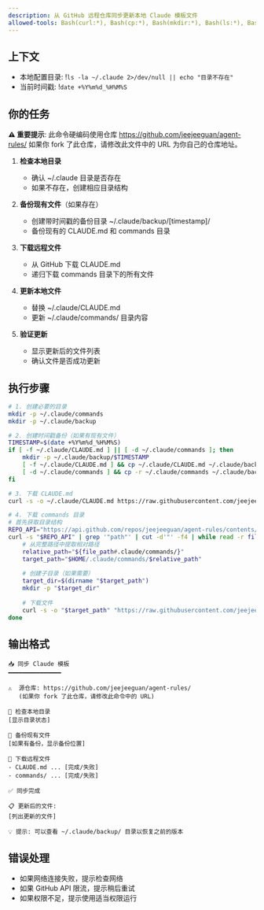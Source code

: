 ```yaml
---
description: 从 GitHub 远程仓库同步更新本地 Claude 模板文件
allowed-tools: Bash(curl:*), Bash(cp:*), Bash(mkdir:*), Bash(ls:*), Bash(date:*)
---
```


## 上下文

- 本地配置目录: !`ls -la ~/.claude 2>/dev/null || echo "目录不存在"`
- 当前时间戳: !`date +%Y%m%d_%H%M%S`

## 你的任务

**⚠️ 重要提示**: 此命令硬编码使用仓库 https://github.com/jeejeeguan/agent-rules/
如果你 fork 了此仓库，请修改此文件中的 URL 为你自己的仓库地址。

1. **检查本地目录**
   - 确认 ~/.claude 目录是否存在
   - 如果不存在，创建相应目录结构

2. **备份现有文件**（如果存在）
   - 创建带时间戳的备份目录 ~/.claude/backup/[timestamp]/
   - 备份现有的 CLAUDE.md 和 commands 目录

3. **下载远程文件**
   - 从 GitHub 下载 CLAUDE.md
   - 递归下载 commands 目录下的所有文件

4. **更新本地文件**
   - 替换 ~/.claude/CLAUDE.md
   - 更新 ~/.claude/commands/ 目录内容

5. **验证更新**
   - 显示更新后的文件列表
   - 确认文件是否成功更新

## 执行步骤

```bash
# 1. 创建必要的目录
mkdir -p ~/.claude/commands
mkdir -p ~/.claude/backup

# 2. 创建时间戳备份（如果有现有文件）
TIMESTAMP=$(date +%Y%m%d_%H%M%S)
if [ -f ~/.claude/CLAUDE.md ] || [ -d ~/.claude/commands ]; then
    mkdir -p ~/.claude/backup/$TIMESTAMP
    [ -f ~/.claude/CLAUDE.md ] && cp ~/.claude/CLAUDE.md ~/.claude/backup/$TIMESTAMP/
    [ -d ~/.claude/commands ] && cp -r ~/.claude/commands ~/.claude/backup/$TIMESTAMP/
fi

# 3. 下载 CLAUDE.md
curl -s -o ~/.claude/CLAUDE.md https://raw.githubusercontent.com/jeejeeguan/agent-rules/main/.claude/CLAUDE.md

# 4. 下载 commands 目录
# 首先获取目录结构
REPO_API="https://api.github.com/repos/jeejeeguan/agent-rules/contents/.claude/commands"
curl -s "$REPO_API" | grep '"path"' | cut -d'"' -f4 | while read -r file_path; do
    # 从完整路径中提取相对路径
    relative_path="${file_path#.claude/commands/}"
    target_path="$HOME/.claude/commands/$relative_path"
    
    # 创建子目录（如果需要）
    target_dir=$(dirname "$target_path")
    mkdir -p "$target_dir"
    
    # 下载文件
    curl -s -o "$target_path" "https://raw.githubusercontent.com/jeejeeguan/agent-rules/main/$file_path"
done
```

## 输出格式

```
📥 同步 Claude 模板
━━━━━━━━━━━━━━━

⚠️  源仓库: https://github.com/jeejeeguan/agent-rules/
   (如果你 fork 了此仓库，请修改此命令中的 URL)

📁 检查本地目录
[显示目录状态]

💾 备份现有文件
[如果有备份，显示备份位置]

🔄 下载远程文件
- CLAUDE.md ... [完成/失败]
- commands/ ... [完成/失败]

✅ 同步完成

📋 更新后的文件:
[列出更新的文件]

💡 提示: 可以查看 ~/.claude/backup/ 目录以恢复之前的版本
```

## 错误处理

- 如果网络连接失败，提示检查网络
- 如果 GitHub API 限流，提示稍后重试
- 如果权限不足，提示使用适当权限运行